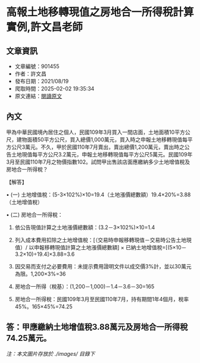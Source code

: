 # 高報土地移轉現值之房地合一所得稅計算實例,許文昌老師

## 文章資訊
- 文章編號：901455
- 作者：許文昌
- 發布日期：2021/08/19
- 爬取時間：2025-02-02 19:35:34
- 原文連結：[閱讀原文](https://real-estate.get.com.tw/Columns/detail.aspx?no=901455)

## 內文
甲為中華民國境內居住之個人，民國109年3月買入一間店面，土地面積10平方公尺，建物面積50平方公尺，買入總價1,000萬元，買入時之申報土地移轉現值每平方公尺3萬元。不久，甲於民國110年7月賣出，賣出總價1,200萬元，賣出時之公告土地現值每平方公尺3.2萬元，申報土地移轉現值每平方公尺5萬元。民國109年3月至民國110年7月之物價指數102。試問甲出售該店面應繳納多少土地增值稅及房地合一所得稅？

【解答】

• (一) 土地增值稅：(5-3×102%)×10=19.4（土地漲價總數額）19.4×20%=3.88（土地增值稅）

• (二) 房地合一所得稅：

1. 依公告現值計算之土地漲價總數額：(3.2－3×102%)×10=1.4

2. 列入成本費用扣除之土地增值稅：[（交易時申報移轉現值－交易時公告土地現值）/ 以申報移轉現值計算之土地漲價總數額] × 已納土地增值稅=[(5×10－3.2×10)÷19.4]×3.88=3.6

3. 因交易而支付之必要費用：未提示費用證明文件以成交價3%計，並以30萬元為限。1,200×3%=36

4. 房地合一所得（稅基）：(1,200－1,000)－1.4－3.6－30=165

5. 房地合一所得稅：民國109年3月至民國110年7月，持有期間1年4個月，稅率45%。165×45%=74.25

答：甲應繳納土地增值稅3.88萬元及房地合一所得稅74.25萬元。
---
*注：本文圖片存放於 ./images/ 目錄下*
